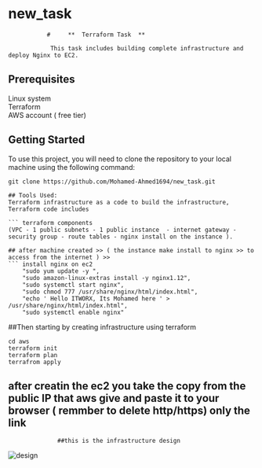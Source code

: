 # new_task
               #     **  Terraform Task  **
                      
                This task includes building complete infrastructure and deploy Nginx to EC2.  
        
## Prerequisites
  Linux system  
  Terraform  
  AWS account ( free tier)  
  
  
## Getting Started
  To use this project, you will need to clone the repository to your local machine using the following command:

  ``` git clone
  git clone https://github.com/Mohamed-Ahmed1694/new_task.git
 
 ## Tools Used:
 Terraform infrastructure as a code to build the infrastructure, Terraform code includes

``` terraform components
(VPC - 1 public subnets - 1 public instance  - internet gateway -security group - route tables - nginx install on the instance ).  

## after machine created >> ( the instance make install to nginx >> to access from the internet ) >>
``` install nginx on ec2
      "sudo yum update -y ",  
      "sudo amazon-linux-extras install -y nginx1.12",  
      "sudo systemctl start nginx",  
      "sudo chmod 777 /usr/share/nginx/html/index.html",  
      "echo ' Hello ITWORX, Its Mohamed here ' > /usr/share/nginx/html/index.html",  
      "sudo systemctl enable nginx" 
```


##Then starting by creating infrastructure using terraform

 ``` 
 cd aws  
 terraform init  
 terraform plan  
 terrafrom apply  
 ```
 
 ## after creatin the ec2 you take the copy from the public IP that aws give  and paste it to your browser ( remmber to delete http/https) only the link 

                  ##this is the infrastructure design

![design](https://user-images.githubusercontent.com/116628728/223682344-78774077-fe6b-41e1-bf44-ff4f4ed4e1b3.png)


